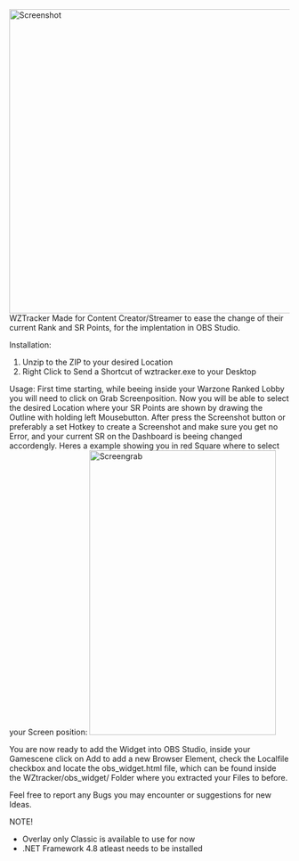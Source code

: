 <img width="599" height="546" alt="Screenshot" src="https://github.com/user-attachments/assets/eb63f918-701a-43af-9c4b-78e1c1947baa" />
WZTracker
Made for Content Creator/Streamer to ease the change of their current Rank and SR Points,
for the implentation in OBS Studio.

Installation:
1. Unzip to the ZIP to your desired Location
2. Right Click to Send a Shortcut of wztracker.exe to your Desktop

Usage:
First time starting, while beeing inside your Warzone Ranked Lobby you will need to click on Grab Screenposition.
Now you will be able to select the desired Location where your SR Points are shown by drawing the Outline with holding left Mousebutton.
After press the Screenshot button or preferably a set Hotkey to create a Screenshot and make sure you get no Error,
and your current SR on the Dashboard is beeing changed accordengly.
Heres a example showing you in red Square where to select your Screen position:
<img width="335" height="511" alt="Screengrab" src="https://github.com/user-attachments/assets/9bd3f270-d02a-4029-8a09-c5a338acaaaa" />


You are now ready to add the Widget into OBS Studio, inside your Gamescene click on Add to add a new Browser Element,
check the Localfile checkbox and locate the obs_widget.html file, which can be found inside the WZtracker/obs_widget/ 
Folder where you extracted your Files to before.

Feel free to report any Bugs you may encounter or suggestions for new Ideas.

NOTE!
- Overlay only Classic is available to use for now
- .NET Framework 4.8 atleast needs to be installed
